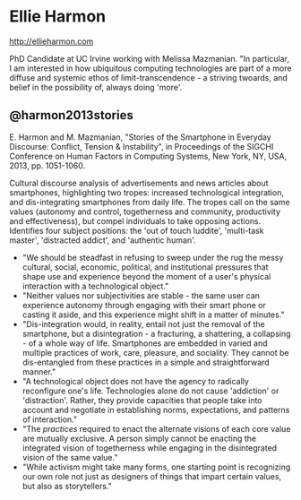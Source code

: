 Ellie Harmon
============

<http://ellieharmon.com>

PhD Candidate at UC Irvine working with Melissa Mazmanian. "In particular, I am
interested in how ubiquitous computing technologies are part of a more diffuse
and systemic ethos of limit-transcendence - a striving twoards, and belief in
the possibility of, always doing 'more'.

@harmon2013stories
------------------

E. Harmon and M. Mazmanian, "Stories of the Smartphone in Everyday Discourse:
Conflict, Tension &#38; Instability", in Proceedings of the SIGCHI Conference
on Human Factors in Computing Systems, New York, NY, USA, 2013, pp. 1051-1060.

Cultural discourse analysis of advertisements and news articles about
smartphones, highlighting two tropes: increased technological integration, and
dis-integrating smartphones from daily life. The tropes call on the same values
(autonomy and control, togetherness and community, productivity and
effectiveness), but compel individuals to take opposing actions. Identifies
four subject positions: the 'out of touch luddite', 'multi-task master',
'distracted addict', and 'authentic human'.

- "We should be steadfast in refusing to sweep under the rug the messy
  cultural, social, economic, political, and institutional pressures that shape
  use and experience beyond the moment of a user's physical interaction with a
  technological object."
- "Neither values nor subjectivities are stable - the same user can experience
  autonomy through engaging with their smart phone or casting it aside, and
  this experience might shift in a matter of minutes."
- "Dis-integration would, in reality, entail not just the removal of the
  smartphone, but a disintegration - a fracturing, a shattering, a collapsing -
  of a whole way of life. Smartphones are embedded in varied and multiple
  practices of work, care, pleasure, and sociality. They cannot be
  dis-entangled from these practices in a simple and straightforward manner."
- "A technological object does not have the agency to radically reconfigure
  one's life. Technologies alone do not cause 'addiction' or 'distraction'.
  Rather, they provide capacities that people take into account and negotiate
  in establishing norms, expectations, and patterns of interaction."
- "The _practices_ required to enact the alternate visions of each core value
  are mutually exclusive. A person simply cannot be enacting the integrated
  vision of togetherness while engaging in the disintegrated vision of the same
  value."
- "While activism might take many forms, one starting point is recognizing our
  own role not just as designers of things that impart certain values, but also
  as storytellers."
